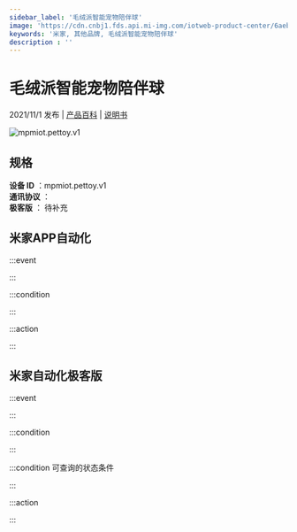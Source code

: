 ```yaml
---
sidebar_label: '毛绒派智能宠物陪伴球'
image: 'https://cdn.cnbj1.fds.api.mi-img.com/iotweb-product-center/6aeb2563996e3b2a029765c11bac2b3b_1634640315987.png?GalaxyAccessKeyId=AKVGLQWBOVIRQ3XLEW&Expires=9223372036854775807&Signature=wdjXsWJlZA027tf9bbv7uo+aY7g='
keywords: '米家, 其他品牌, 毛绒派智能宠物陪伴球'
description : ''
---
```

# 毛绒派智能宠物陪伴球

2021/11/1 发布 | [产品百科](https://home.mi.com/webapp/content/baike/product/index.html?model=mpmiot.pettoy.v1/) | [说明书](https://home.mi.com/views/introduction.html?model=mpmiot.pettoy.v1&region=cn)

![mpmiot.pettoy.v1](https://cdn.cnbj1.fds.api.mi-img.com/iotweb-product-center/6aeb2563996e3b2a029765c11bac2b3b_1634640315987.png?GalaxyAccessKeyId=AKVGLQWBOVIRQ3XLEW&Expires=9223372036854775807&Signature=wdjXsWJlZA027tf9bbv7uo+aY7g=)

## 规格  
> 
**设备 ID** ：mpmiot.pettoy.v1  
**通讯协议** ：  
**极客版**  ： 待补充 


## 米家APP自动化  

:::event  

:::

:::condition  

:::

:::action   

:::

## 米家自动化极客版  

:::event  

:::

:::condition  

:::

:::condition 可查询的状态条件  

:::

:::action  

:::

        
